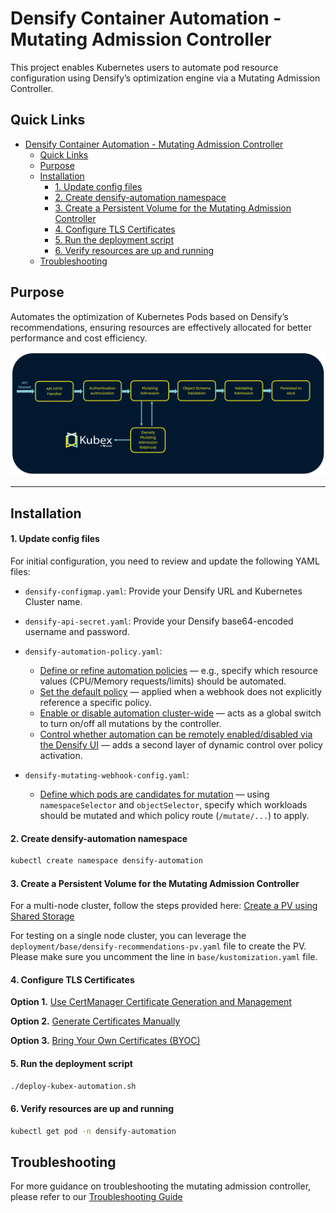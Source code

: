 
# Densify Container Automation - Mutating Admission Controller

This project enables Kubernetes users to automate pod resource configuration using Densify’s optimization engine via a Mutating Admission Controller.

## Quick Links

- [Densify Container Automation - Mutating Admission Controller](#densify-container-automation---mutating-admission-controller)
  - [Quick Links](#quick-links)
  - [Purpose](#purpose)
  - [Installation](#installation)
      - [1. Update config files](#1-update-config-files)
      - [2. Create densify-automation namespace](#2-create-densify-automation-namespace)
      - [3. Create a Persistent Volume for the Mutating Admission Controller](#3-create-a-persistent-volume-for-the-mutating-admission-controller)
      - [4. Configure TLS Certificates](#4-configure-tls-certificates)
      - [5. Run the deployment script](#5-run-the-deployment-script)
      - [6. Verify resources are up and running](#6-verify-resources-are-up-and-running)
  - [Troubleshooting](#troubleshooting)

## Purpose

Automates the optimization of Kubernetes Pods based on Densify’s recommendations, ensuring resources are effectively allocated for better performance and cost efficiency.

  
![Alt Text](./documentation/Densify%20Mutating%20Admission%20Controller.png)


---


## Installation

#### 1. Update config files

For initial configuration, you need to review and update the following YAML files:

-  `densify-configmap.yaml`: Provide your Densify URL and Kubernetes Cluster name.

-  `densify-api-secret.yaml`: Provide your Densify base64-encoded username and password.

- `densify-automation-policy.yaml`:  
   - [Define or refine automation policies](./documentation/Multi-Policy-Support.md#supported-out-of-the-box-policies) — e.g., specify which resource values (CPU/Memory requests/limits) should be automated.  
   - [Set the default policy](./documentation/Multi-Policy-Support.md#default-policy-behavior) — applied when a webhook does not explicitly reference a specific policy.  
   - [Enable or disable automation cluster-wide](./documentation/Multi-Policy-Support.md#automationenabled) — acts as a global switch to turn on/off all mutations by the controller.  
   - [Control whether automation can be remotely enabled/disabled via the Densify UI](./documentation/Multi-Policy-Support.md#remoteenablement) — adds a second layer of dynamic control over policy activation.

- `densify-mutating-webhook-config.yaml`:  
   - [Define which pods are candidates for mutation](./documentation/Multi-Policy-Support.md#example-webhook-structure) — using `namespaceSelector` and `objectSelector`, specify which workloads should be mutated and which policy route (`/mutate/...`) to apply.
  

#### 2. Create densify-automation namespace

```bash
kubectl create namespace densify-automation
```

#### 3. Create a Persistent Volume for the Mutating Admission Controller

For a multi-node cluster, follow the steps provided here: [Create a PV using Shared Storage](/documentation/PersistentVolume.md)

For testing on a single node cluster, you can leverage the `deployment/base/densify-recommendations-pv.yaml` file to create the PV. Please make sure you uncomment the line in `base/kustomization.yaml` file.


#### 4. Configure TLS Certificates

**Option 1.** [Use CertManager Certificate Generation and Management](/documentation/Certificates-CertManager.md)

**Option 2.** [Generate Certificates Manually](/documentation/Certificates-Manual.md)
  
**Option 3.** [Bring Your Own Certificates (BYOC)](/documentation/Certificates-BYOC.md)


#### 5. Run the deployment script

```bash
./deploy-kubex-automation.sh
```

#### 6. Verify resources are up and running

```bash
kubectl get pod -n densify-automation
```


## Troubleshooting

For more guidance on troubleshooting the mutating admission controller, please refer to our [Troubleshooting Guide](/documentation/Troubleshooting.md)